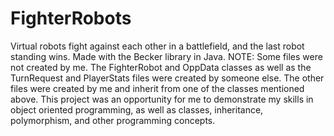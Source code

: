 # FighterRobots
Virtual robots fight against each other in a battlefield, and the last robot standing wins. Made with the Becker library in Java.
NOTE: Some files were not created by me. The FighterRobot and OppData classes as well as the TurnRequest and PlayerStats files were created by someone else.
The other files were created by me and inherit from one of the classes mentioned above.
This project was an opportunity for me to demonstrate my skills in object oriented programming, as well as classes, inheritance, polymorphism, and other programming concepts.
